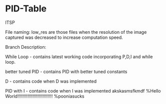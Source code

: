 # PID-Table
ITSP 

File naming:
low_res are those files when the resolution of the image captured was decreased to increase computation speed.

Branch Description:

While Loop - contains latest working code incorporating P,D,I and while loop.

better tuned PID - contains PID with better tuned constants

D - contains code when D was implemented

PID with I - contains code when I was implemented
akskasmsfkmdf
%Hello World!!!!!!!!!!!!!!!!!!!!!!!!!!!!
%pooniasucks
